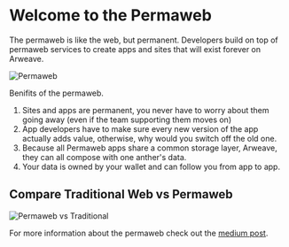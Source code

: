 # Welcome to the Permaweb

The permaweb is like the web, but permanent. Developers build on top of permaweb services to create apps and sites that will exist forever on Arweave. 

![Permaweb](https://arweave.net/lK3mptAgC2cijnPvogKaLCOsKSuPlvLu_6opnEOrpT0)

Benifits of the permaweb.

1. Sites and apps are permanent, you never have to worry about them going away (even if the team supporting them moves on)
1. App developers have to make sure every new version of the app actually adds value, otherwise, why would you switch off the old one.
1. Because all Permaweb apps share a common storage layer, Arweave, they can all compose with one anther's data.
1. Your data is owned by your wallet and can follow you from app to app.

## Compare Traditional Web vs Permaweb

![Permaweb vs Traditional](https://arweave.net/5EP6mhpHsfnTsmFk7aVyK8jF6zqavxJT4kgx70mUc5I)

For more information about the permaweb check out the [medium post](https://arweave.medium.com/welcome-to-the-permaweb-ce0e6c73ddfb).

